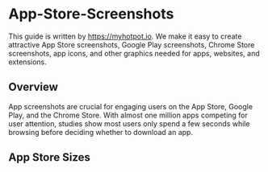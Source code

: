 # App-Store-Screenshots
This guide is written by https://myhotpot.io. We make it easy to create attractive App Store screenshots, Google Play screenshots, Chrome Store screenshots, app icons, and other graphics needed for apps, websites, and extensions.

## Overview
App screenshots are crucial for engaging users on the App Store, Google Play, and the Chrome Store. With almost one million apps competing for user attention, studies show most users only spend a few seconds while browsing before deciding whether to download an app.

## App Store Sizes



